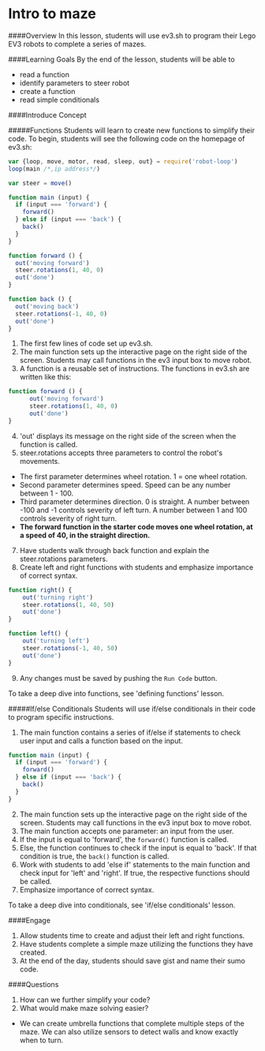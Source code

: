 # Intro to maze

####Overview
In this lesson, students will use ev3.sh to program their Lego EV3 robots to complete a series of mazes.

####Learning Goals
By the end of the lesson, students will be able to
* read a function
* identify parameters to steer robot
* create a function
* read simple conditionals

####Introduce Concept

#####Functions
Students will learn to create new functions to simplify their code. To begin, students will see the following code on the homepage of ev3.sh:

```js
var {loop, move, motor, read, sleep, out} = require('robot-loop')
loop(main /*,ip address*/)

var steer = move()

function main (input) {
  if (input === 'forward') {
    forward()
  } else if (input === 'back') {
    back()
  }
}

function forward () {
  out('moving forward')
  steer.rotations(1, 40, 0)
  out('done')
}

function back () {
  out('moving back')
  steer.rotations(-1, 40, 0)
  out('done')
}
```

1. The first few lines of code set up ev3.sh.
2. The main function sets up the interactive page on the right side of the screen. Students may call functions in the ev3 input box to move robot.
3. A function is a reusable set of instructions. The functions in ev3.sh are written like this:
```js
function forward () {
      out('moving forward')
      steer.rotations(1, 40, 0)
      out('done')
}
```

4. 'out' displays its message on the right side of the screen when the function is called.
5. steer.rotations accepts three parameters to control the robot's movements. 
  + The first parameter determines wheel rotation. 1 = one wheel rotation.
  + Second parameter determines speed. Speed can be any number between 1 - 100.
  + Third parameter determines direction. 0 is straight. A number between -100 and -1 controls severity of left turn. A number between 1 and 100 controls severity of right turn.  
  + **The forward function in the starter code moves one wheel rotation, at a speed of 40, in the straight direction.**  

7. Have students walk through back function and explain the steer.rotations parameters.
8. Create left and right functions with students and emphasize importance of correct syntax.
```js
function right() {
    out('turning right')
    steer.rotations(1, 40, 50)
    out('done')
}
```

```js
function left() {
    out('turning left')
    steer.rotations(-1, 40, 50)
    out('done')
}
```

9. Any changes must be saved by pushing the ```Run Code``` button. 


To take a deep dive into functions, see 'defining functions' lesson. 

#####If/else Conditionals
Students will use if/else conditionals in their code to program specific instructions.

1. The main function contains a series of if/else if statements to check user input and calls a function based on the input.
```js
function main (input) {
  if (input === 'forward') {
    forward()
  } else if (input === 'back') {
    back()
  }
}
```
2. The main function sets up the interactive page on the right side of the screen. Students may call functions in the ev3 input box to move robot.
3. The main function accepts one parameter: an input from the user. 
4. If the input is equal to 'forward', the ```forward()``` function is called.
5. Else, the function continues to check if the input is equal to 'back'. If that condition is true, the ```back()``` function is called. 
6. Work with students to add 'else if' statements to the main function and check input for 'left' and 'right'. If true, the respective functions should be called. 
7. Emphasize importance of correct syntax.

To take a deep dive into conditionals, see 'if/else conditionals' lesson.

####Engage
1. Allow students time to create and adjust their left and right functions.
2. Have students complete a simple maze utilizing the functions they have created.
3. At the end of the day, students should save gist and name their sumo code.  

####Questions
1. How can we further simplify your code?
2. What would make maze solving easier?
  + We can create umbrella functions that complete multiple steps of the maze. We can also utilize sensors to detect walls and know exactly when to turn.


